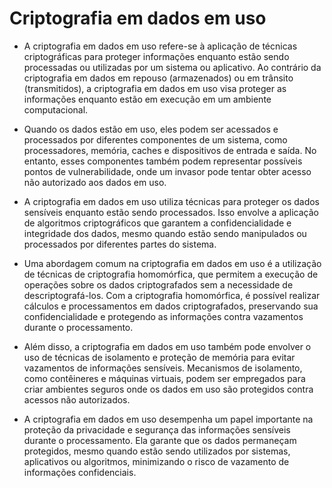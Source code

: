 # Criptografia em dados em uso

* A criptografia em dados em uso refere-se à aplicação de técnicas criptográficas para proteger informações enquanto estão sendo processadas ou utilizadas por um sistema ou aplicativo. Ao contrário da criptografia em dados em repouso (armazenados) ou em trânsito (transmitidos), a criptografia em dados em uso visa proteger as informações enquanto estão em execução em um ambiente computacional.

* Quando os dados estão em uso, eles podem ser acessados e processados por diferentes componentes de um sistema, como processadores, memória, caches e dispositivos de entrada e saída. No entanto, esses componentes também podem representar possíveis pontos de vulnerabilidade, onde um invasor pode tentar obter acesso não autorizado aos dados em uso.

* A criptografia em dados em uso utiliza técnicas para proteger os dados sensíveis enquanto estão sendo processados. Isso envolve a aplicação de algoritmos criptográficos que garantem a confidencialidade e integridade dos dados, mesmo quando estão sendo manipulados ou processados por diferentes partes do sistema.

* Uma abordagem comum na criptografia em dados em uso é a utilização de técnicas de criptografia homomórfica, que permitem a execução de operações sobre os dados criptografados sem a necessidade de descriptografá-los. Com a criptografia homomórfica, é possível realizar cálculos e processamentos em dados criptografados, preservando sua confidencialidade e protegendo as informações contra vazamentos durante o processamento.

* Além disso, a criptografia em dados em uso também pode envolver o uso de técnicas de isolamento e proteção de memória para evitar vazamentos de informações sensíveis. Mecanismos de isolamento, como contêineres e máquinas virtuais, podem ser empregados para criar ambientes seguros onde os dados em uso são protegidos contra acessos não autorizados.

* A criptografia em dados em uso desempenha um papel importante na proteção da privacidade e segurança das informações sensíveis durante o processamento. Ela garante que os dados permaneçam protegidos, mesmo quando estão sendo utilizados por sistemas, aplicativos ou algoritmos, minimizando o risco de vazamento de informações confidenciais.